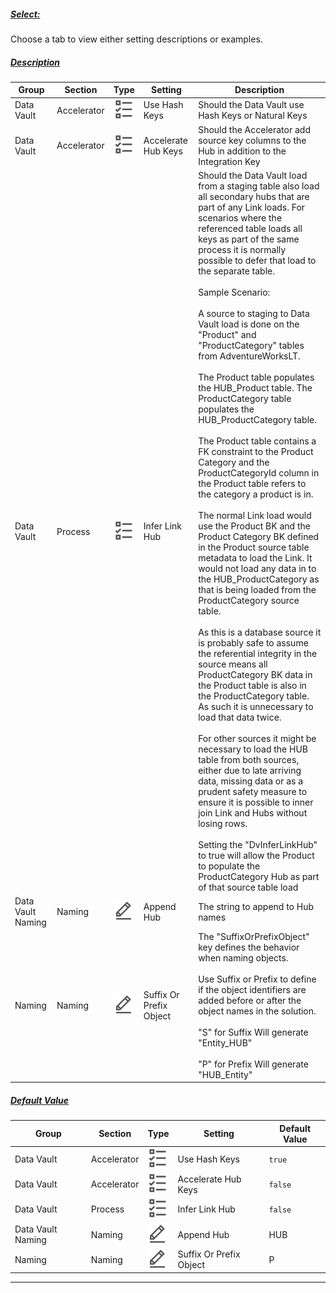 ##### [Select:](#tab/settings-hub-select)

Choose a tab to view either setting descriptions or examples.

##### [Description](#tab/settings-hub-description)

| Group             | Section     | Type                                                                 | Setting                 | Description                                                                                                                                                                                                                                                                                                                                                                                                                                                                                                                                                                                                                                                                                                                                                                                                                                                                                                                                                                                                                                                                                                                                                                                                                                                                                                                                                                                                                                                                                                                                                                                                                                            |
| ----------------- | ----------- | -------------------------------------------------------------------- | ----------------------- | ------------------------------------------------------------------------------------------------------------------------------------------------------------------------------------------------------------------------------------------------------------------------------------------------------------------------------------------------------------------------------------------------------------------------------------------------------------------------------------------------------------------------------------------------------------------------------------------------------------------------------------------------------------------------------------------------------------------------------------------------------------------------------------------------------------------------------------------------------------------------------------------------------------------------------------------------------------------------------------------------------------------------------------------------------------------------------------------------------------------------------------------------------------------------------------------------------------------------------------------------------------------------------------------------------------------------------------------------------------------------------------------------------------------------------------------------------------------------------------------------------------------------------------------------------------------------------------------------------------------------------------------------------ |
| Data Vault        | Accelerator | ![Boolean Datatype](images\svg-icons\boolean.svg "Boolean Datatype") | Use Hash Keys           | Should the Data Vault use Hash Keys or Natural Keys                                                                                                                                                                                                                                                                                                                                                                                                                                                                                                                                                                                                                                                                                                                                                                                                                                                                                                                                                                                                                                                                                                                                                                                                                                                                                                                                                                                                                                                                                                                                                                                                    |
| Data Vault        | Accelerator | ![Boolean Datatype](images\svg-icons\boolean.svg "Boolean Datatype") | Accelerate Hub Keys     | Should the Accelerator add source key columns to the Hub in addition to the Integration Key                                                                                                                                                                                                                                                                                                                                                                                                                                                                                                                                                                                                                                                                                                                                                                                                                                                                                                                                                                                                                                                                                                                                                                                                                                                                                                                                                                                                                                                                                                                                                            |
| Data Vault        | Process     | ![Boolean Datatype](images\svg-icons\boolean.svg "Boolean Datatype") | Infer Link Hub          | Should the Data Vault load from a staging table also load all secondary hubs that are part of any Link loads. For scenarios where the referenced table loads all keys as part of the same process it is normally possible to defer that load to the separate table.<br><br>Sample Scenario:<br><br>A source to staging to Data Vault load is done on the "Product" and "ProductCategory" tables from AdventureWorksLT.<br><br>The Product table populates the HUB_Product table. The ProductCategory table populates the HUB_ProductCategory table.<br><br>The Product table contains a FK constraint to the Product Category and the ProductCategoryId column in the Product table refers to the category a product is in.<br><br>The normal Link load would use the Product BK and the Product Category BK defined in the Product source table metadata to load the Link. It would not load any data in to the HUB_ProductCategory as that is being loaded from the ProductCategory source table.<br><br>As this is a database source it is probably safe to assume the referential integrity in the source means all ProductCategory BK data in the Product table is also in the ProductCategory table. As such it is unnecessary to load that data twice.<br><br>For other sources it might be necessary to load the HUB table from both sources, either due to late arriving data, missing data or as a prudent safety measure to ensure it is possible to inner join Link and Hubs without losing rows.<br><br>Setting the "DvInferLinkHub" to true will allow the Product to populate the ProductCategory Hub as part of that source table load |
| Data Vault Naming | Naming      | ![Text Datatype](images\svg-icons\text.svg "Text Datatype")          | Append Hub              | The string to append to Hub names                                                                                                                                                                                                                                                                                                                                                                                                                                                                                                                                                                                                                                                                                                                                                                                                                                                                                                                                                                                                                                                                                                                                                                                                                                                                                                                                                                                                                                                                                                                                                                                                                      |
| Naming            | Naming      | ![Text Datatype](images\svg-icons\text.svg "Text Datatype")          | Suffix Or Prefix Object | The "SuffixOrPrefixObject" key defines the behavior when naming objects.<br><br>Use Suffix or Prefix to define if the object identifiers are added before or after the object names in the solution.<br><br>"S" for Suffix Will generate "Entity_HUB"<br><br>"P" for Prefix Will generate "HUB_Entity"                                                                                                                                                                                                                                                                                                                                                                                                                                                                                                                                                                                                                                                                                                                                                                                                                                                                                                                                                                                                                                                                                                                                                                                                                                                                                                                                                 |

##### [Default Value](#tab/settings-hub-default)

| Group             | Section     | Type                                                                 | Setting                 | Default Value |
| ----------------- | ----------- | -------------------------------------------------------------------- | ----------------------- | ------------- |
| Data Vault        | Accelerator | ![Boolean Datatype](images\svg-icons\boolean.svg "Boolean Datatype") | Use Hash Keys           | `true`        |
| Data Vault        | Accelerator | ![Boolean Datatype](images\svg-icons\boolean.svg "Boolean Datatype") | Accelerate Hub Keys     | `false`       |
| Data Vault        | Process     | ![Boolean Datatype](images\svg-icons\boolean.svg "Boolean Datatype") | Infer Link Hub          | `false`       |
| Data Vault Naming | Naming      | ![Text Datatype](images\svg-icons\text.svg "Text Datatype")          | Append Hub              | HUB           |
| Naming            | Naming      | ![Text Datatype](images\svg-icons\text.svg "Text Datatype")          | Suffix Or Prefix Object | P             |

***
